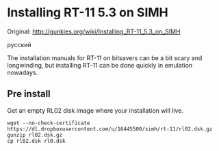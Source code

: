 # Installing RT-11 5.3 on SIMH

Original: http://gunkies.org/wiki/Installing_RT-11_5.3_on_SIMH

русский

The installation manuals for RT-11 on bitsavers can be a bit scary and
longwinding, but installing RT-11 can be done quickly in emulation nowadays.

## Pre install

Get an empty RL02 disk image where your installation will live.

```
wget --no-check-certificate https://dl.dropboxusercontent.com/u/16445500/simh/rt-11/rl02.dsk.gz
gunzip rl02.dsk.gz
cp rl02.dsk rl0.dsk
```
